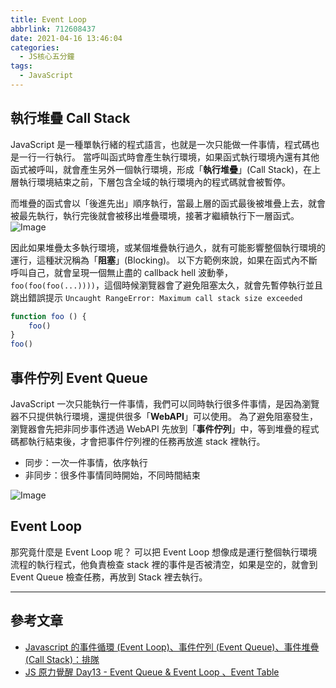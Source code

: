 ```yaml
---
title: Event Loop
abbrlink: 712608437
date: 2021-04-16 13:46:04
categories:
  - JS核心五分鐘
tags:
  - JavaScript
---
```

## 執行堆疊 Call Stack
JavaScript 是一種單執行緒的程式語言，也就是一次只能做一件事情，程式碼也是一行一行執行。
當呼叫函式時會產生執行環境，如果函式執行環境內還有其他函式被呼叫，就會產生另外一個執行環境，形成「**執行堆疊**」(Call Stack)，在上層執行環境結束之前，下層包含全域的執行環境內的程式碼就會被暫停。

<!--more-->

而堆疊的函式會以「後進先出」順序執行，當最上層的函式最後被堆疊上去，就會被最先執行，執行完後就會被移出堆疊環境，接著才繼續執行下一層函式。
![Image](https://i.imgur.com/SORNjlE.png?70)

因此如果堆疊太多執行環境，或某個堆疊執行過久，就有可能影響整個執行環境的運行，這種狀況稱為「**阻塞**」(Blocking)。
以下方範例來說，如果在函式內不斷呼叫自己，就會呈現一個無止盡的 callback hell 波動拳，`foo(foo(foo(...))))`，這個時候瀏覽器會了避免阻塞太久，就會先暫停執行並且跳出錯誤提示 `Uncaught RangeError: Maximum call stack size exceeded`
```javascript
function foo () {
    foo()
}
foo()
```

## 事件佇列 Event Queue
JavaScript 一次只能執行一件事情，我們可以同時執行很多件事情，是因為瀏覽器不只提供執行環境，還提供很多「**WebAPI**」可以使用。
為了避免阻塞發生，瀏覽器會先把非同步事件透過 WebAPI 先放到「**事件佇列**」中，等到堆疊的程式碼都執行結束後，才會把事件佇列裡的任務再放進 stack 裡執行。
* 同步：一次一件事情，依序執行
* 非同步：很多件事情同時開始，不同時間結束

![Image](https://i.imgur.com/ECdJoKe.png?70)

## Event Loop
那究竟什麼是 Event Loop 呢？
可以把 Event Loop 想像成是運行整個執行環境流程的執行程式，他負責檢查 stack 裡的事件是否被清空，如果是空的，就會到 Event Queue 檢查任務，再放到 Stack 裡去執行。

---

## 參考文章
* [Javascript 的事件循環 (Event Loop)、事件佇列 (Event Queue)、事件堆疊 (Call Stack)：排隊](https://medium.com/itsems-frontend/javascript-event-loop-event-queue-call-stack-74a02fed5625)
* [JS 原力覺醒 Day13 - Event Queue & Event Loop 、Event Table](https://ithelp.ithome.com.tw/articles/10221944)

